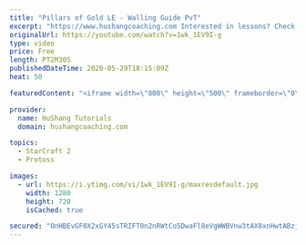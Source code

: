 ```yaml
---
title: "Pillars of Gold LE - Walling Guide PvT"
excerpt: "https://www.hushangcoaching.com Interested in lessons? Check out the website for more information ------------------------------------------------------------------------------------------------------- Want to support HuShang Tutorials directly? Patreon is a website where you can contribute a monthly"
originalUrl: https://youtube.com/watch?v=1wk_1EV9I-g
type: video
price: Free
length: PT2M30S
publishedDateTime: 2020-05-29T18:15:09Z
heat: 50

featuredContent: "<iframe width=\"800\" height=\"500\" frameborder=\"0\" src=\"https://www.youtube.com/embed/1wk_1EV9I-g\" allow=\"accelerometer; autoplay; encrypted-media; gyroscope; picture-in-picture\" allowfullscreen></iframe>"

provider:
  name: HuShang Tutorials
  domain: hushangcoaching.com

topics:
  - StarCraft 2
  - Protoss

images:
  - url: https://i.ytimg.com/vi/1wk_1EV9I-g/maxresdefault.jpg
    width: 1280
    height: 720
    isCached: true

secured: "OnHBEvGF0X2xGY45sTRIFT0n2nRWtCo5DwaFl8eVgWWBVnw3tAX8xnHwtABzjEILWn2tA9MqzQKK15GScvKCc88+svt1mKKIc9H2kQzdoFbsk66as/oVHJq05aGDDACY/mqtUc1Tt/LU+czIf/YfPMtyFu8+HYWaeCGy4OAd34G9qQOmGaZ3FCSjDd0Vd83lmbygozQDkxpZu7VnN+r67TGP/tvCJZh/e1I90iVGCaSNVxp8T2MhYyGJeKPR6LivVv5XOBxggCxCEkj0OjylA7eWNTgWl6cU+qoVHbKd4Ovk+ZOOWd9izALP4cbpVPP172mMD/KCfMw3xYzznER3FRmEUoCVWmos+djTJfoOWTjv757dQcSt8e0EvfF/x6L9eSWtiJWH5DkOPC7tDEczaHEm3zNBUjaA8fDIVC9UEQ4=;5F2jafvU3v9qh2cV0nQb6w=="
---
```


